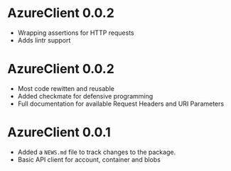 # AzureClient 0.0.2
* Wrapping assertions for HTTP requests
* Adds lintr support

# AzureClient 0.0.2
* Most code rewitten and reusable
* Added checkmate for defensive programming
* Full documentation for available Request Headers and URI Parameters

# AzureClient 0.0.1

* Added a `NEWS.md` file to track changes to the package.
* Basic API client for account, container and blobs

